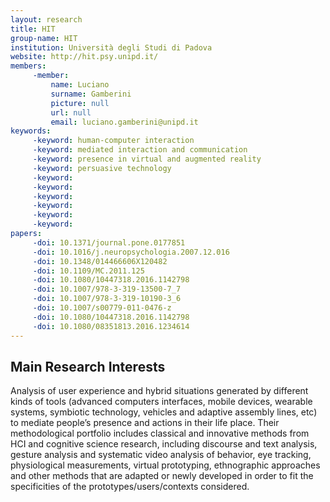```yaml
---
layout: research
title: HIT
group-name: HIT
institution: Università degli Studi di Padova
website: http://hit.psy.unipd.it/
members: 
	 -member: 
		 name: Luciano
		 surname: Gamberini
		 picture: null
		 url: null
		 email: luciano.gamberini@unipd.it
keywords: 
	 -keyword: human-computer interaction
	 -keyword: mediated interaction and communication
	 -keyword: presence in virtual and augmented reality
	 -keyword: persuasive technology
	 -keyword: 
	 -keyword: 
	 -keyword: 
	 -keyword: 
	 -keyword: 
	 -keyword: 
papers: 
	 -doi: 10.1371/journal.pone.0177851
	 -doi: 10.1016/j.neuropsychologia.2007.12.016
	 -doi: 10.1348/014466606X120482
	 -doi: 10.1109/MC.2011.125
	 -doi: 10.1080/10447318.2016.1142798
	 -doi: 10.1007/978-3-319-13500-7_7
	 -doi: 10.1007/978-3-319-10190-3_6
	 -doi: 10.1007/s00779-011-0476-z
	 -doi: 10.1080/10447318.2016.1142798
	 -doi: 10.1080/08351813.2016.1234614
---
```



## Main Research Interests
Analysis of user experience and hybrid situations generated by different kinds of tools (advanced computers interfaces, mobile devices, wearable systems, symbiotic technology, vehicles and adaptive assembly lines, etc) to mediate people’s presence and actions in their life place.  Their methodological portfolio includes classical and innovative methods from HCI and cognitive science research, including discourse and text analysis, gesture analysis and systematic video analysis of behavior, eye tracking, physiological measurements, virtual prototyping, ethnographic approaches and other methods that are adapted or newly developed in order to fit the specificities of the prototypes/users/contexts considered.